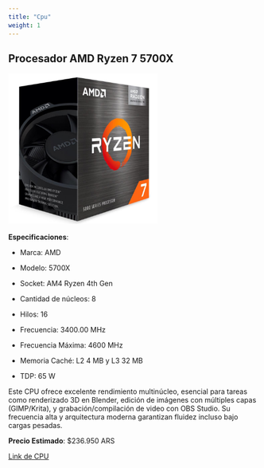 ```yaml
---
title: "Cpu"
weight: 1
---
```


## Procesador AMD Ryzen 7 5700X

<img src="/img/ryzen7.jpg" alt="CPU" style="width: 60%;">


**Especificaciones**: 

- Marca: AMD

- Modelo: 5700X

- Socket: AM4 Ryzen 4th Gen 

- Cantidad de núcleos: 8
 
- Hilos: 16

- Frecuencia: 3400.00 MHz

- Frecuencia Máxima: 4600 MHz

- Memoria Caché: L2 4 MB y L3 32 MB

- TDP: 65 W


Este CPU ofrece excelente rendimiento multinúcleo, esencial para tareas como renderizado 3D en Blender, edición de imágenes con múltiples capas (GIMP/Krita), y grabación/compilación de video con OBS Studio. Su frecuencia alta y arquitectura moderna garantizan fluidez incluso bajo cargas pesadas.

**Precio Estimado**: $236.950 ARS

[Link de CPU](https://compragamer.com/producto/Procesador_AMD_Ryzen_7_5700X_4_6GHz_Turbo_AM4_No_incluye_Cooler_13355?criterio=amd%20ryzen%207%205700x)